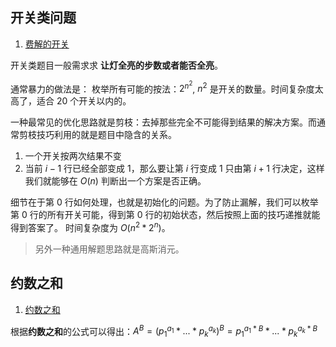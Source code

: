 ## 开关类问题
1. [费解的开关](https://www.acwing.com/problem/content/97/)

开关类题目一般需求求 **让灯全亮的步数或者能否全亮**。

通常暴力的做法是：
枚举所有可能的按法：$2^{n^2}$, $n^2$ 是开关的数量。时间复杂度太高了，适合 20 个开关以内的。

一种最常见的优化思路就是剪枝：去掉那些完全不可能得到结果的解决方案。而通常剪枝技巧利用的就是题目中隐含的关系。

1. 一个开关按两次结果不变
2. 当前 $i-1$ 行已经全部变成 1，那么要让第 $i$ 行变成 1 只由第 $i+1$ 行决定，这样我们就能够在 $O(n)$ 判断出一个方案是否正确。

细节在于第 $0$ 行如何处理，也就是初始化的问题。为了防止漏解，我们可以枚举第 $0$ 行的所有开关可能，得到第 $0$ 行的初始状态，然后按照上面的技巧递推就能得到答案了。 时间复杂度为 $O(n^2*2^n)$。

> 另外一种通用解题思路就是高斯消元。

## 约数之和
1. [约数之和](https://www.acwing.com/problem/content/99/)

根据**约数之和**的公式可以得出：$A^B= (p_1^{a_1}*...*p_k^{a_k})^B = p_1^{a_1*B}*...*p_k^{a_k*B}$